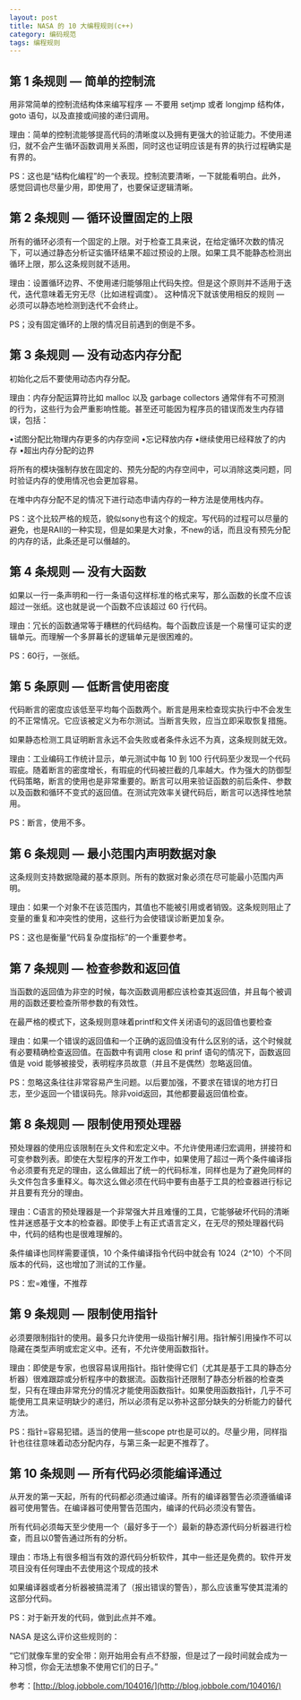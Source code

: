 ```yaml
---
layout: post
title: NASA 的 10 大编程规则(c++)
category: 编码规范
tags: 编程规则
---
```


## 第 1 条规则 — 简单的控制流
 
用非常简单的控制流结构体来编写程序 — 不要用 setjmp 或者 longjmp 结构体，goto 语句，以及直接或间接的递归调用。
 
理由：简单的控制流能够提高代码的清晰度以及拥有更强大的验证能力。不使用递归，就不会产生循环函数调用关系图，同时这也证明应该是有界的执行过程确实是有界的。
 
PS：这也是“结构化编程”的一个表现。控制流要清晰，一下就能看明白。此外，感觉回调也尽量少用，即使用了，也要保证逻辑清晰。

## 第 2 条规则 — 循环设置固定的上限
 
所有的循环必须有一个固定的上限。对于检查工具来说，在给定循环次数的情况下，可以通过静态分析证实循环结果不超过预设的上限。如果工具不能静态检测出循环上限，那么这条规则就不适用。
 
理由：设置循环边界、不使用递归能够阻止代码失控。但是这个原则并不适用于迭代，迭代意味着无穷无尽（比如进程调度）。 这种情况下就该使用相反的规则 — 必须可以静态地检测到迭代不会终止。
 
PS；没有固定循环的上限的情况目前遇到的倒是不多。

## 第 3 条规则 — 没有动态内存分配
 
初始化之后不要使用动态内存分配。
 
理由：内存分配运算符比如 malloc 以及 garbage collectors 通常伴有不可预测的行为，这些行为会严重影响性能。甚至还可能因为程序员的错误而发生内存错误，包括：

 •试图分配比物理内存更多的内存空间
 •忘记释放内存
 •继续使用已经释放了的内存
 •超出内存分配的边界
 
将所有的模块强制存放在固定的、预先分配的内存空间中，可以消除这类问题，同时验证内存的使用情况也会更加容易。
 
在堆中内存分配不足的情况下进行动态申请内存的一种方法是使用栈内存。

PS：这个比较严格的规范，貌似sony也有这个的规定。写代码的过程可以尽量的避免，也是RAII的一种实现，但是如果是大对象，不new的话，而且没有预先分配的内存的话，此条还是可以僭越的。
 
## 第 4 条规则 — 没有大函数
 
如果以一行一条声明和一行一条语句这样标准的格式来写，那么函数的长度不应该超过一张纸。这也就是说一个函数不应该超过 60 行代码。
 
理由：冗长的函数通常等于糟糕的代码结构。每个函数应该是一个易懂可证实的逻辑单元。而理解一个多屏幕长的逻辑单元是很困难的。
 
PS：60行，一张纸。

## 第 5 条原则 — 低断言使用密度
 
代码断言的密度应该低至平均每个函数两个。断言是用来检查现实执行中不会发生的不正常情况。它应该被定义为布尔测试。当断言失败，应当立即采取恢复措施。
 
如果静态检测工具证明断言永远不会失败或者条件永远不为真，这条规则就无效。
 
理由：工业编码工作统计显示，单元测试中每 10 到 100 行代码至少发现一个代码瑕疵。随着断言的密度增长，有瑕疵的代码被拦截的几率越大。作为强大的防御型代码策略，断言的使用也是非常重要的。断言可以用来验证函数的前后条件、参数以及函数和循环不变式的返回值。在测试完效率关键代码后，断言可以选择性地禁用。
 
PS：断言，使用不多。

## 第 6 条规则 — 最小范围内声明数据对象
 
这条规则支持数据隐藏的基本原则。所有的数据对象必须在尽可能最小范围内声明。
 
理由：如果一个对象不在该范围内，其值也不能被引用或者销毁。这条规则阻止了变量的重复和冲突性的使用，这些行为会使错误诊断更加复杂。
 
PS：这也是衡量“代码复杂度指标”的一个重要参考。

## 第 7 条规则 — 检查参数和返回值
 
当函数的返回值为非空的时候，每次函数调用都应该检查其返回值，并且每个被调用的函数还要检查所带参数的有效性。
 
在最严格的模式下，这条规则意味着printf和文件关闭语句的返回值也要检查
 
理由：如果一个错误的返回值和一个正确的返回值没有什么区别的话，这个时候就有必要精确检查返回值。在函数中有调用 close 和 prinf 语句的情况下，函数返回值是 void 能够被接受，表明程序员故意（并且不是偶然）忽略返回值。
 
PS：忽略这条往往非常容易产生问题。以后要加强，不要求在错误的地方打日志，至少返回一个错误码先。除非void返回，其他都要最返回值检查。

## 第 8 条规则 — 限制使用预处理器
 
预处理器的使用应该限制在头文件和宏定义中。不允许使用递归宏调用，拼接符和可变参数列表。即使在大型程序的开发工作中，如果使用了超过一两个条件编译指令必须要有充足的理由，这么做超出了统一的代码标准，同样也是为了避免同样的头文件包含多重释义。每次这么做必须在代码中要有由基于工具的检查器进行标记并且要有充分的理由。
 
理由：C语言的预处理器是一个非常强大并且难懂的工具，它能够破坏代码的清晰性并迷惑基于文本的检查器。即使手上有正式语言定义，在无尽的预处理器代码中，代码的结构也是很难理解的。
 
条件编译也同样需要谨慎，10 个条件编译指令代码中就会有 1024（2^10）个不同版本的代码，这也增加了测试的工作量。
 
PS：宏=难懂，不推荐

## 第 9 条规则 — 限制使用指针
 
必须要限制指针的使用。最多只允许使用一级指针解引用。指针解引用操作不可以隐藏在类型声明或宏定义中。还有，不允许使用函数指针。
 
理由：即使是专家，也很容易误用指针。指针使得它们（尤其是基于工具的静态分析器）很难跟踪或分析程序中的数据流。函数指针还限制了静态分析器的检查类型，只有在理由非常充分的情况才能使用函数指针。如果使用函数指针，几乎不可能使用工具来证明缺少的递归，所以必须有足以弥补这部分缺失的分析能力的替代方法。
 
PS：指针=容易犯错。适当的使用一些scope ptr也是可以的。尽量少用，同样指针也往往意味着动态分配内存，与第三条一起更不推荐了。

## 第 10 条规则 — 所有代码必须能编译通过
 
从开发的第一天起，所有的代码都必须通过编译。所有的编译器警告必须遵循编译器可使用警告。在编译器可使用警告范围内，编译的代码必须没有警告。
 
所有代码必须每天至少使用一个（最好多于一个）最新的静态源代码分析器进行检查，而且以0警告通过所有的分析。
 
理由：市场上有很多相当有效的源代码分析软件，其中一些还是免费的。软件开发项目没有任何理由不去使用这个现成的技术
 
如果编译器或者分析器被搞混淆了（报出错误的警告），那么应该重写使其混淆的这部分代码。

PS：对于新开发的代码，做到此点并不难。
 
NASA 是这么评价这些规则的：
 

“它们就像车里的安全带：刚开始用会有点不舒服，但是过了一段时间就会成为一种习惯，你会无法想象不使用它们的日子。”

参考：[http://blog.jobbole.com/104016/](http://blog.jobbole.com/104016/)
